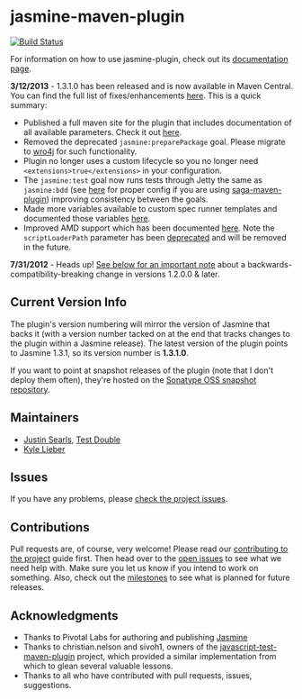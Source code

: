 jasmine-maven-plugin
====================

[![Build Status](https://secure.travis-ci.org/searls/jasmine-maven-plugin.png)](http://travis-ci.org/searls/jasmine-maven-plugin)

For information on how to use jasmine-plugin, check out its [documentation page](http://searls.github.com/jasmine-maven-plugin/).

<strong>3/12/2013</strong> - 1.3.1.0 has been released and is now available in Maven Central. You can find the full list of fixes/enhancements [here](http://searls.github.com/jasmine-maven-plugin/github-report.html). This is a quick summary:
 * Published a full maven site for the plugin that includes documentation of all available parameters.  Check it out [here](http://searls.github.com/jasmine-maven-plugin).
 * Removed the deprecated `jasmine:preparePackage` goal. Please migrate to [wro4j](http://code.google.com/p/wro4j/) for such functionality.
 * Plugin no longer uses a custom lifecycle so you no longer need `<extensions>true</extensions>` in your configuration.
 * The `jasmine:test` goal now runs tests through Jetty the same as `jasmine:bdd` (see [here](http://searls.github.com/jasmine-maven-plugin/code-coverage.html) for proper config if you are using [saga-maven-plugin](http://timurstrekalov.github.com/saga/)) improving consistency between the goals.
 * Made more variables available to custom spec runner templates and documented those variables [here](http://searls.github.com/jasmine-maven-plugin/spec-runner-templates.html).
 * Improved AMD support which has been documented [here](http://searls.github.com/jasmine-maven-plugin/amd-support.html). Note the `scriptLoaderPath` parameter has been [deprecated](http://searls.github.com/jasmine-maven-plugin/test-mojo.html#scriptLoaderPath) and will be removed in the future.

<strong>7/31/2012</strong> - Heads up! [See below for an important note](https://github.com/searls/jasmine-maven-plugin#lifecycle-extensions) about a backwards-compatibility-breaking change in versions 1.2.0.0 & later.

## Current Version Info

The plugin's version numbering will mirror the version of Jasmine that backs it (with a version number tacked on at the end that tracks changes to the plugin within a Jasmine release). The latest version of the plugin points to Jasmine 1.3.1, so its version number is **1.3.1.0**.

If you want to point at snapshot releases of the plugin (note that I don't deploy them often), they're hosted on the [Sonatype OSS snapshot repository](https://oss.sonatype.org/service/local/repositories/snapshots).

## Maintainers
* [Justin Searls](http://about.me/searls), [Test Double](http://testdouble.com)
* [Kyle Lieber](http://kylelieber.com)

## Issues

If you have any problems, please [check the project issues](https://github.com/searls/jasmine-maven-plugin/issues).

## Contributions

Pull requests are, of course, very welcome! Please read our [contributing to the project](https://github.com/searls/jasmine-maven-plugin/wiki/Contributing-to-the-project) guide first. Then head over to the [open issues](https://github.com/searls/jasmine-maven-plugin/issues) to see what we need help with. Make sure you let us know if you intend to work on something. Also, check out the [milestones](https://github.com/searls/jasmine-maven-plugin/issues/milestones) to see what is planned for future releases.

## Acknowledgments
* Thanks to Pivotal Labs for authoring and publishing [Jasmine](http://github.com/pivotal/jasmine)
* Thanks to christian.nelson and sivoh1, owners of the [javascript-test-maven-plugin](http://code.google.com/p/javascript-test-maven-plugin/) project, which provided a similar implementation from which to glean several valuable lessons.
* Thanks to all who have contributed with pull requests, issues, suggestions.

